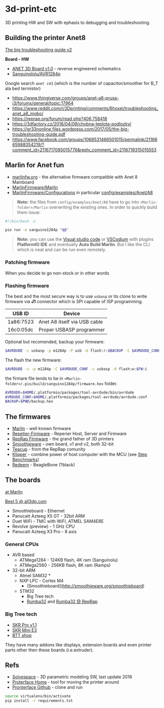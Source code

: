 # 3d-print-etc

3D printing HW and SW with ephasis to debugging and troubleshooting.

## Building the printer Anet8

[The big troubleshooting guide v2](https://gr33nonline.files.wordpress.com/2017/05/the-big-troubleshooting-guide.pdf)

__Board - HW__

* [ANET 3D Board v1.0](https://github.com/ralf-e/ANET-3D-Board-V1.0) - reverse engineered schematics
* [Sanguinololu/AVR1284p](https://reprap.org/wiki/Sanguinololu#Schematic_.26_Board_Images)

Google search `anet c43` (which is the number of capacitor/smoother for B_T ala bed termistor)

* https://www.thingiverse.com/groups/anet-a8-prusa-i3/forums/general/topic:17964
* https://www.reddit.com/r/3Dprinting/comments/6hoxei/troubleshooting_anet_a8_mobo/
* https://reprap.org/forum/read.php?406,758418
* https://3dfactory.cz/2018/04/09/chybna-teplota-podlozky/
* https://gr33nonline.files.wordpress.com/2017/05/the-big-troubleshooting-guide.pdf
* https://www.facebook.com/groups/1068531466501015/permalink/2116665988354219/?comment_id=2116717085015776&reply_comment_id=2116719315015553

## Marlin for Anet fun

* [marlinfw.org](https://marlinfw.org/) - the alternative firmware compatible with Anet 8 Mainboard
* [MarlinFirmware/Marlin](https://github.com/MarlinFirmware/Marlin)
* [MarlinFirmware/Configurations](https://github.com/MarlinFirmware/Configurations) in particular [config/examples/Anet/A8](https://github.com/MarlinFirmware/Configurations/tree/import-2.0.x/config/examples/Anet/A8)

> __Note:__ the files from `config/examples/Anet/A8` have to go into `<Marlin-folder>/Marlin` overwriting the existing ones. In order to quickly build them issue:

```bash
#!/bin/bash -x

pio run -e sanguino1284p "$@"
```

> __Note:__ you can use the [Visual studio code](https://code.visualstudio.com/) or [VSCodium](https://vscodium.com/) with plugins __PlatformIO IDE__ and eventually __Auto Build Marlin__. But I like the CLI which is neat and can be run even remotely.

### Patching firmware

When you decide to go non-stock or in other words

### Flashing firmware

The best and the most secure way is to use `usbasp` or its clone to write firmware via __J1__ connector which is SPI capable of ISP programming.

|USB ID   |Device
|---------|------
|1a86:7523| Anet A8 itself via USB cable
|16c0:05dc| Proper USBASP programmer

Optional but recomended, backup your firmware:

```bash
$AVRDUDE -c usbasp -p m1284p -P usb -U flash:r:$BACKUP -C $AVRDUDE_CONF
```

The flash the new firmware:

```bash
$AVRDUDE -v -p m1284p -C $AVRDUDE_CONF -c usbasp -U flash:w:$FW:i
```

the firmare file tends to be in `<Marlin-folder>/.pio/build/sanguino1284p/firmware.hex` folder.

```bash
AVRDUDE=$HOME/.platformio/packages/tool-avrdude/bin/avrdude
AVRDUDE_CONF=$HOME/.platformio/packages/tool-avrdude/avrdude.conf
BACKUP=$PWD/backup.hex
```

## The firmwares

* [Marlin](https://marlinfw.org/) - well known firmware
* [Repetier-Firmware](https://www.repetier.com/documentation/repetier-firmware/) - Reperier Host, Server and Firmware
* [RepRap Firmware](https://reprap.org/wiki/RepRap_Firmware) - the grand father of 3D printers
* [Smoothieware](http://smoothieware.org/howitworks) - own board, v1 and v2, both 32-bit
* [Teacup](https://www.reprap.org/wiki/Teacup_Firmware) - from the RepRap comunity
* [Klipper](https://www.klipper3d.org/) - combine power of host computer with the MCU (see [Step Benchmarks](https://www.klipper3d.org/Features.html#step-benchmarks))
* [Redeem](https://github.com/intelligent-agent/redeem) - BeagleBone (?black)

## The boards

[at Marlin](https://marlinfw.org/docs/hardware/boards.html)

[Best 5 @ all3dp.com](https://all3dp.com/2/5-fantastic-3d-printer-controller-boards/)

* Smoothieboard - Ethernet
* Panucatt Azteeg X5 GT - 32bit ARM
* Duet WiFi - TMC with WiFI, ATMEL SAM4E8E
* Revolve (preview) - 1 GHz CPU
* Panucatt Azteeg X3 Pro - 8 axis

### General CPUs

* AVR based
	* ATMega1284 - 124KB flash, 4K ram (Sanguinolu)
	* ATMega2560 - 256KB flash, 8K ram (Ramps)
* 32-bit ARM
	* Atmel SAM32
		* 
	* NXP LPC - Cortex M4
		* (Smoothieboard](http://smoothieware.org/smoothieboard)
	* STM32
		* Big Tree tech
		* [Rumba32](https://github.com/Aus3D/RUMBA32) and [Rumba32 @ RepRap](https://reprap.org/wiki/Rumba32)

### Big Tree tech

* [SKR Pro v1.1](https://github.com/bigtreetech/BIGTREETECH-SKR-PRO-V1.1)
* [SKR Mini E3](https://github.com/bigtreetech/BIGTREETECH-SKR-mini-E3)
* [BTT shop](http://www.bigtree-tech.com/shop)

They have many addons like displays, extension boards and even printer parts other then these boards (i.e.extruder).

## Refs

* [Solvespace](https://github.com/solvespace/solvespace) - 3D parametric modeling SW, last update 2016
* [Proterface Home](https://www.pronterface.com/) - tool for moving the printer around
* [Pronterface Github](https://github.com/kliment/Printrun) - clone and run

```bash
source virtualenv/bin/activate
pip install -r requirements.txt
```

